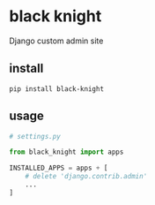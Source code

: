 # black knight

Django custom admin site

## install

`pip install black-knight`

## usage

```py
# settings.py

from black_knight import apps

INSTALLED_APPS = apps + [
    # delete 'django.contrib.admin'
    ...
]

```
